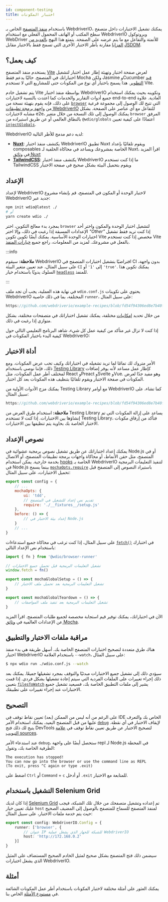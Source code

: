 ```yaml
---
id: component-testing
title: اختبار المكونات
---
```


باستخدام [منفذ المتصفح](/docs/runner#browser-runner) الخاص بـ WebdriverIO، يمكنك تشغيل الاختبارات داخل متصفح سطح المكتب أو الهاتف المحمول الفعلي مع استخدام WebdriverIO وبروتوكول WebDriver للأتمتة والتفاعل مع ما يتم عرضه على الصفحة. يتمتع هذا النهج [بالعديد من المزايا](/docs/runner#browser-runner) مقارنة بأطر الاختبار الأخرى التي تسمح فقط بالاختبار مقابل [JSDOM](https://www.npmjs.com/package/jsdom).

## كيف يعمل؟

يستخدم منفذ المتصفح [Vite](https://vitejs.dev/) لعرض صفحة اختبار وتهيئة إطار عمل اختبار لتشغيل اختباراتك في المتصفح. حاليًا يدعم فقط Mocha ولكن Jasmine وCucumber [قيد التطوير](https://github.com/orgs/webdriverio/projects/1). هذا يسمح باختبار أي نوع من المكونات حتى للمشاريع التي لا تستخدم Vite.

يتم تشغيل خادم Vite بواسطة منفذ اختبار WebdriverIO وتكوينه بحيث يمكنك استخدام جميع أدوات التقارير والخدمات كما اعتدت بالنسبة لاختبارات end-to-end العادية. علاوة على ذلك، فإنه يقوم بتهيئة نسخة من [`browser`](/docs/api/browser) التي تتيح لك الوصول إلى مجموعة فرعية من [واجهة برمجة تطبيقات WebdriverIO](/docs/api) للتفاعل مع أي عناصر على الصفحة. بشكل مشابه لاختبارات e2e، يمكنك الوصول إلى تلك النسخة من خلال متغير `browser` المرفق بالنطاق العالمي أو عن طريق استيراده من `@wdio/globals` اعتمادًا على كيفية تعيين [`injectGlobals`](/docs/api/globals).

WebdriverIO لديه دعم مدمج للأطر التالية:

- [__Nuxt__](https://nuxt.com/): يكتشف منفذ اختبار WebdriverIO تطبيق Nuxt ويقوم تلقائيًا بإعداد composables الخاصة بمشروعك ويساعد في محاكاة الخلفية لـ Nuxt، اقرأ المزيد في [وثائق Nuxt](/docs/component-testing/vue#testing-vue-components-in-nuxt)
- [__TailwindCSS__](https://tailwindcss.com/): يكتشف منفذ اختبار WebdriverIO ما إذا كنت تستخدم TailwindCSS ويقوم بتحميل البيئة بشكل صحيح في صفحة الاختبار

## الإعداد

لإعداد WebdriverIO لاختبار الوحدة أو المكون في المتصفح، قم بإنشاء مشروع WebdriverIO جديد عبر:

```bash
npm init wdio@latest ./
# أو
yarn create wdio ./
```

بمجرد بدء معالج التكوين، اختر `browser` لتشغيل اختبار الوحدة والمكون واختر أحد الإعدادات المسبقة إذا رغبت في ذلك، وإلا اختر _"Other"_ إذا كنت تريد فقط تشغيل اختبارات الوحدة الأساسية. يمكنك أيضًا تكوين تكوين Vite مخصص إذا كنت تستخدم Vite بالفعل في مشروعك. لمزيد من المعلومات، راجع جميع [خيارات المنفذ](/docs/runner#runner-options).

:::info

__ملاحظة:__ سيقوم WebdriverIO افتراضيًا بتشغيل اختبارات المتصفح في CI بدون واجهة، على سبيل المثال، عند تعيين متغير البيئة `CI` إلى `'1'` أو `'true'`. يمكنك تكوين هذا السلوك يدويًا باستخدام خيار [`headless`](/docs/runner#headless) للمنفذ.

:::

في نهاية هذه العملية، يجب أن تجد ملف `wdio.conf.js` يحتوي على تكوينات WebdriverIO المختلفة، بما في ذلك خاصية `runner`، على سبيل المثال:

```ts reference useHTTPS runmeRepository="git@github.com:webdriverio/example-recipes.git" runmeFileToOpen="component-testing%2FREADME.md"
https://github.com/webdriverio/example-recipes/blob/fd54f94306ed8e7b40f967739164dfe4d6d76b41/wdio.comp.conf.js
```

من خلال تحديد [إمكانيات](/docs/configuration#capabilities) مختلفة، يمكنك تشغيل اختباراتك في متصفحات مختلفة، بشكل متوازي إذا رغبت في ذلك.

إذا كنت لا تزال غير متأكد من كيفية عمل كل شيء، شاهد البرنامج التعليمي التالي حول كيفية البدء باختبار المكونات في WebdriverIO:

<LiteYouTubeEmbed
    id="5vp_3tGtnMc"
    title="Getting Started with Component Testing in WebdriverIO"
/>

## أداة الاختبار

الأمر متروك لك تمامًا لما تريد تشغيله في اختباراتك وكيف تحب عرض المكونات. ومع ذلك، فإننا نوصي باستخدام [Testing Library](https://testing-library.com/) كإطار عمل مساعد لأنه يوفر إضافات لمختلف أطر عمل المكونات، مثل React وPreact وSvelte وVue. وهو مفيد جدًا لعرض المكونات في صفحة الاختبار ويقوم تلقائيًا بتنظيف هذه المكونات بعد كل اختبار.

يمكنك مزج الأدوات الأولية من Testing Library مع أوامر WebdriverIO كما تشاء، على سبيل المثال:

```js reference useHTTPS
https://github.com/webdriverio/example-recipes/blob/fd54f94306ed8e7b40f967739164dfe4d6d76b41/component-testing/svelte-example.js
```

__ملاحظة:__ استخدام طرق العرض من Testing Library يساعد على إزالة المكونات التي تم إنشاؤها بين الاختبارات. إذا كنت لا تستخدم Testing Library، فتأكد من إرفاق مكونات الاختبار الخاصة بك بحاوية يتم تنظيفها بين الاختبارات.

## نصوص الإعداد

يمكنك إعداد اختباراتك عن طريق تشغيل نصوص برمجية عشوائية في Node.js أو في المتصفح، مثل حقن الأنماط، أو محاكاة واجهات برمجة تطبيقات المتصفح، أو الاتصال بخدمة خارجية. يمكن استخدام [hooks](/docs/configuration#hooks) الخاصة بـ WebdriverIO لتنفيذ التعليمات البرمجية في Node.js بينما يسمح [`mochaOpts.require`](/docs/frameworks#require) باستيراد النصوص إلى المتصفح قبل تحميل الاختبارات، على سبيل المثال:

```js wdio.conf.js
export const config = {
    // ...
    mochaOpts: {
        ui: 'tdd',
        // تقديم نص إعداد للتشغيل في المتصفح
        require: './__fixtures__/setup.js'
    },
    before: () => {
        // إعداد بيئة الاختبار في Node.js
    }
    // ...
}
```

على سبيل المثال، إذا كنت ترغب في محاكاة جميع استدعاءات [`fetch()`](https://developer.mozilla.org/en-US/docs/Web/API/fetch) في اختبارك باستخدام نص الإعداد التالي:

```js ./fixtures/setup.js
import { fn } from '@wdio/browser-runner'

// تشغيل التعليمات البرمجية قبل تحميل جميع الاختبارات
window.fetch = fn()

export const mochaGlobalSetup = () => {
    // تشغيل التعليمات البرمجية بعد تحميل ملف الاختبار
}

export const mochaGlobalTeardown = () => {
    // تشغيل التعليمات البرمجية بعد تنفيذ ملف المواصفات
}

```

الآن في اختباراتك، يمكنك توفير قيم استجابة مخصصة لجميع طلبات المتصفح. اقرأ المزيد عن الإعدادات العالمية في [وثائق Mocha](https://mochajs.org/#global-fixtures).

## مراقبة ملفات الاختبار والتطبيق

هناك طرق متعددة لتصحيح اختبارات المتصفح الخاصة بك. أسهل طريقة هي بدء منفذ اختبار WebdriverIO باستخدام العلامة `--watch`، على سبيل المثال:

```sh
$ npx wdio run ./wdio.conf.js --watch
```

سيؤدي ذلك إلى تشغيل جميع الاختبارات مبدئيًا والتوقف بمجرد تشغيلها جميعًا. يمكنك بعد ذلك إجراء تغييرات على الملفات الفردية التي سيتم إعادة تشغيلها بشكل فردي. إذا قمت بتعيين [`filesToWatch`](/docs/configuration#filestowatch) يشير إلى ملفات التطبيق الخاصة بك، فسيعيد تشغيل جميع الاختبارات عند إجراء تغييرات على تطبيقك.

## التصحيح

على الرغم من أنه ليس من الممكن (بعد) تعيين نقاط توقف في IDE الخاص بك والتعرف عليها من قبل المتصفح البعيد، يمكنك استخدام الأمر [`debug`](/docs/api/browser/debug) لإيقاف الاختبار في أي نقطة. يتيح لك ذلك فتح DevTools لتصحيح الاختبار عن طريق تعيين نقاط توقف في [علامة التبويب sources](https://buddy.works/tutorials/debugging-javascript-efficiently-with-chrome-devtools).

عند استدعاء الأمر `debug`، ستحصل أيضًا على واجهة repl لـ Node.js في المحطة الطرفية الخاصة بك، وتقول:

```
The execution has stopped!
You can now go into the browser or use the command line as REPL
(To exit, press ^C again or type .exit)
```

اضغط على `Ctrl` أو `Command` + `c` أو أدخل `.exit` للمتابعة مع الاختبار.

## التشغيل باستخدام Selenium Grid

إذا كان لديك [Selenium Grid](https://www.selenium.dev/documentation/grid/) تم إعداده وتشغيل متصفحك من خلال تلك الشبكة، فيجب عليك تعيين خيار `host` لمنفذ المتصفح للسماح للمتصفح بالوصول إلى المضيف الصحيح حيث يتم خدمة ملفات الاختبار، على سبيل المثال:

```ts title=wdio.conf.ts
export const config: WebdriverIO.Config = {
    runner: ['browser', {
        // عنوان IP للشبكة للجهاز الذي يشغل عملية WebdriverIO
        host: 'http://172.168.0.2'
    }]
}
```

سيضمن ذلك فتح المتصفح بشكل صحيح لمثيل الخادم الصحيح المستضاف على المثيل الذي يشغل اختبارات WebdriverIO.

## أمثلة

يمكنك العثور على أمثلة مختلفة لاختبار المكونات باستخدام أطر عمل المكونات الشائعة في [مستودع الأمثلة](https://github.com/webdriverio/component-testing-examples) الخاص بنا.